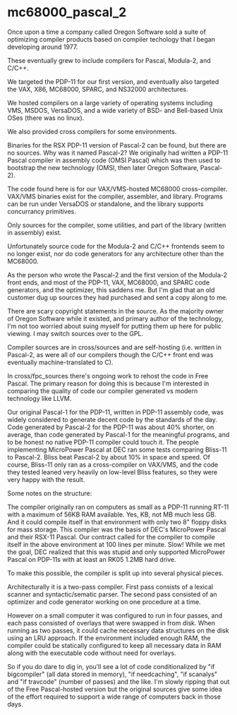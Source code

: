 # mc68000_pascal_2

Once upon a time a company called Oregon Software sold a suite of optimizing compiler
products based on compiler techology that I began developing around 1977.

These eventually grew to include compilers for Pascal, Modula-2, and C/C++.

We targeted the PDP-11 for our first version, and eventually also targeted the VAX,
X86, MC68000, SPARC, and NS32000 architectures.

We hosted compilers on a large variety of operating systems including VMS, MSDOS,
VersaDOS, and a wide variety of BSD- and Bell-based Unix OSes (there was no linux).

We also provided cross compilers for some environments.

Binaries for the RSX PDP-11 version of Pascal-2 
can be found, but there are no sources. Why was it named Pascal-2?  We originally had written
a PDP-11 Pascal compiler in assembly code (OMSI Pascal) which was then used to bootstrap the
new technology (OMSI, then later Oregon Software, Pascal-2).

The code found here is for our VAX/VMS-hosted MC68000 cross-compiler.  VAX/VMS binaries
exist for the compiler, assembler, and library.  Programs can be run under VersaDOS or
standalone, and the library supports concurrancy primitives.

Only sources for the compiler, some utilities, and part of the library (written in assembly)
exist.  

Unfortunately source code for the Modula-2 and C/C++ frontends seem to no longer exist, nor
do code generators for any architecture other than the MC68000.

As the person who wrote the Pascal-2 and the first version of the Modula-2 front ends, and
most of the PDP-11, VAX, MC68000, and SPARC code generators, and the optimizer, this saddens me.
But I'm glad
that an old customer dug up sources they had purchased and sent a copy along to me.

There are scary copyright statements in the source.  As the majority owner of Oregon Software
while it existed, and primary author of the technology, I'm not too worried about suing myself
for putting them up here for public viewing.  I may switch sources over to the GPL.

Compiler sources are in cross/sources and are self-hosting (i.e. written in Pascal-2, as were
all of our compilers though the C/C++ front end was eventually machine-translated to C).

In cross/fpc_sources there's ongoing work to rehost the code in Free Pascal.  The primary reason
for doing this is because I'm interested in comparing the quality of code our compiler generated
vs modern technology like LLVM.

Our original Pascal-1 for the PDP-11, written in PDP-11 assembly
code, was widely considered to generate decent code by the standards of the day.  Code generated by
Pascal-2 for the PDP-11 was about 40% shorter, on average, than code generated by Pascal-1 for the
meaningful programs, and to
be honest no native PDP-11 compiler could touch it.  The people implementing MicroPower Pascal at DEC
ran some tests comparing Bliss-11 to Pascal-2.  Bliss beat
Pascal-2 by about 10% in space and speed.  Of course, Bliss-11 only ran as a cross-compiler on VAX/VMS,
and the code they tested leaned very heavily on low-level Bliss features, so they were very happy
with the result.

Some notes on the structure:

The compiler originally ran on computers as small as a PDP-11 running RT-11 with a maximum of 56KB
RAM available.  Yes, KB, not MB much less GB.  And it could compile itself in that environment
with only two 8" floppy disks for mass storage.   This compiler was the basis of DEC's MicroPower
Pascal and their RSX-11 Pascal.  Our contract called for the compiler to compile itself in the
above environment at 100 lines per minute.  Slow!  While we met the goal, DEC realized that this
was stupid and only supported MicroPower Pascal on PDP-11s with at least an RK05 1.2MB hard drive.

To make this possible, the compiler is split up into several physical pieces.

Architecturally it is a two-pass compiler.   First pass consists of a lexical scanner and
syntactic/sematic parser.  The second pass consisted of an optimizer and code generator
working on one procedure at a time.

However on a small computer it was configured to run in four passes, and each pass consisted
of overlays that were swapped in from disk.  When running as two
passes, it could cache necessary data structures on the disk using an LRU approach.  If the
environment included enough RAM, the compiler could be statically configured to keep all
necessary data in RAM along with the executable code without need for overlays.

So if you do dare to dig in, you'll see a lot of code conditionalized by "if bigcompiler"
(all data stored in memory), "if needcaching", "if scanalys" and "if travcode" (number
of passes) and the like.  I'm slowly ripping that out of the Free Pascal-hosted version
but the original sources give some idea of the effort required to support a wide range
of computers back in those days.


